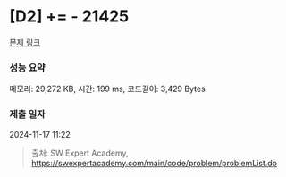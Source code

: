 # [D2] += - 21425 

[문제 링크](https://swexpertacademy.com/main/code/problem/problemDetail.do?contestProbId=AZD8K_UayDoDFAVs) 

### 성능 요약

메모리: 29,272 KB, 시간: 199 ms, 코드길이: 3,429 Bytes

### 제출 일자

2024-11-17 11:22



> 출처: SW Expert Academy, https://swexpertacademy.com/main/code/problem/problemList.do